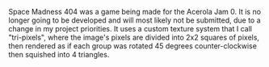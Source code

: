 Space Madness 404 was a game being made for the Acerola Jam 0. It is no longer going to be developed and will most likely not be submitted, due to a change in my project priorities. It uses a custom texture system that I call "tri-pixels", where the image's pixels are divided into 2x2 squares of pixels, then rendered as if each group was rotated 45 degrees counter-clockwise then squished into 4 triangles. 
